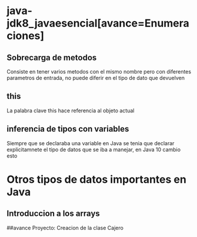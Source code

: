 # java-jdk8_javaesencial[avance=Enumeraciones]

## Sobrecarga de metodos
Consiste en tener varios metodos con el mismo nombre pero con diferentes parametros de entrada, no puede diferir en el tipo de dato que devuelven

## this
La palabra clave this hace referencia al objeto actual

## inferencia de tipos con variables
Siempre que se declaraba una variable en Java se tenia que declarar explicitamnete el tipo de datos que se iba a manejar, en Java 10 cambio esto


# Otros tipos de datos importantes en Java
## Introduccion a los arrays


##avance
Proyecto: Creacion de la clase Cajero
